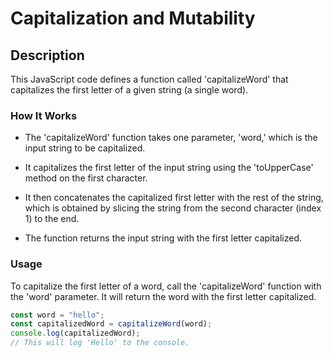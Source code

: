# Capitalization and Mutability

## Description

This JavaScript code defines a function called 'capitalizeWord' that capitalizes the first letter of a given string (a single word).

### How It Works

- The 'capitalizeWord' function takes one parameter, 'word,' which is the input string to be capitalized.

- It capitalizes the first letter of the input string using the 'toUpperCase' method on the first character.

- It then concatenates the capitalized first letter with the rest of the string, which is obtained by slicing the string from the second character (index 1) to the end.

- The function returns the input string with the first letter capitalized.

### Usage

To capitalize the first letter of a word, call the 'capitalizeWord' function with the 'word' parameter. It will return the word with the first letter capitalized.

```javascript
const word = "hello";
const capitalizedWord = capitalizeWord(word);
console.log(capitalizedWord);
// This will log 'Hello' to the console.
